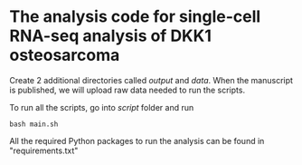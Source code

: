 # The analysis code for single-cell RNA-seq analysis of DKK1 osteosarcoma

Create 2 additional directories called *output* and *data*. When the manuscript is published, we will upload raw data needed to run the scripts. 

To run all the scripts, go into *script* folder and run 
```
bash main.sh
```
All the required Python packages to run the analysis can be found in "requirements.txt"